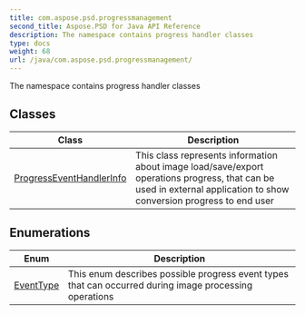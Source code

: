 ```yaml
---
title: com.aspose.psd.progressmanagement
second_title: Aspose.PSD for Java API Reference
description: The namespace contains progress handler classes
type: docs
weight: 68
url: /java/com.aspose.psd.progressmanagement/
---
```



The namespace contains progress handler classes


## Classes

| Class | Description |
| --- | --- |
| [ProgressEventHandlerInfo](../com.aspose.psd.progressmanagement/progresseventhandlerinfo) | This class represents information about image load/save/export operations progress, that can be used in external application to show conversion progress to end user |

## Enumerations

| Enum | Description |
| --- | --- |
| [EventType](../com.aspose.psd.progressmanagement/eventtype) | This enum describes possible progress event types that can occurred during image processing operations |
